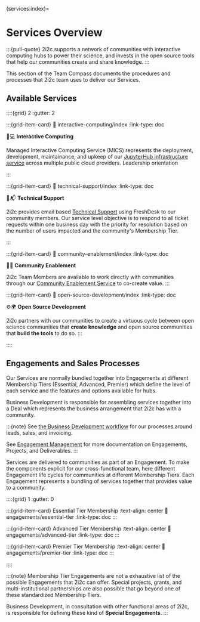 (services:index)=

# Services Overview

:::{pull-quote}
2i2c supports a network of communities with interactive computing hubs to power their science, and invests in the open source tools that help our communities create and share knowledge.
:::

This section of the Team Compass documents the procedures and processes that 2i2c team uses to deliver our Services.

## Available Services

::::{grid} 2
:gutter: 2

:::{grid-item-card}
:link: interactive-computing/index
:link-type: doc

🧩💻 **Interactive Computing**

Managed Interactive Computing Service (MICS) represents the deployment, development, maintainance, and upkeep of our [JupyterHub infrastructure service](https://docs.2i2c.org/) across multiple public cloud providers. 
Leadership orientation

:::

:::{grid-item-card}
:link: technical-support/index
:link-type: doc

🧰📬 **Technical Support**

2i2c provides email based [Technical Support](https://docs.2i2c.org/support/) using FreshDesk to our community members. Our service level objective is to respond to all ticket requests within one business day with the priority for resolution based on the number of users impacted and the community's Membership Tier.

:::

:::{grid-item-card}
:link: community-enablement/index
:link-type: doc

🌱🤝 **Community Enablement**

2i2c Team Members are available to work directly with communities through our [Community Enablement Service](https://compass.2i2c.org/projects/community-enablement/) to co-create value.
:::

:::{grid-item-card}
:link: open-source-development/index
:link-type: doc

⚙️🌍 **Open Source Development**

2i2c partners with our communities to create a virtuous cycle between open science communities that **create knowledge** and open source communities that **build the tools** to do so.
:::

::::

## Engagements and Sales Processes

Our Services are normally bundled together into Engagements at different Membership Tiers (Essential, Advanced, Premier) which define the level of each service and the features and options available for hubs. 

Business Development is responsible for assembling services together into a Deal which represents the business arrangement that 2i2c has with a community.

:::{note}
See [the Business Development workflow](../../business-development/sales-operations) for our processes around leads, sales, and invoicing.

See [Engagement Management](../../business-development/engagement/) for more documentation on Engagements, Projects, and Deliverables.
:::

Services are delivered to communities as part of an Engagement. To make the components explicit for our cross-functional team, here different Engagement life cycles for communities at different Membership Tiers. Each Engagement represents a bundling of services together that provides value to a community.

::::{grid} 1
:gutter: 0

:::{grid-item-card} Essential Tier Membership
:text-align: center
:link: engagements/essential-tier
:link-type: doc
:::

:::{grid-item-card} Advanced Tier Membership
:text-align: center
:link: engagements/advanced-tier
:link-type: doc
:::

:::{grid-item-card} Premier Tier Membership
:text-align: center
:link: engagements/premier-tier
:link-type: doc
:::

::::

:::{note}
Membership Tier Engagements are not a exhaustive list of the possible Engagements that 2i2c can offer. Special projects, grants, and multi-institutional partnerships are also possible that go beyond one of these standardized Membership Tiers.

Business Development, in consultation with other functional areas of 2i2c, is responsible for defining these kind of **Special Engagements**.
:::
